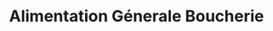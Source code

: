 ---
title: "Alimentation Génerale Boucherie"
url: /marseille/alimentation-generale-boucherie/
shop: commodité
---